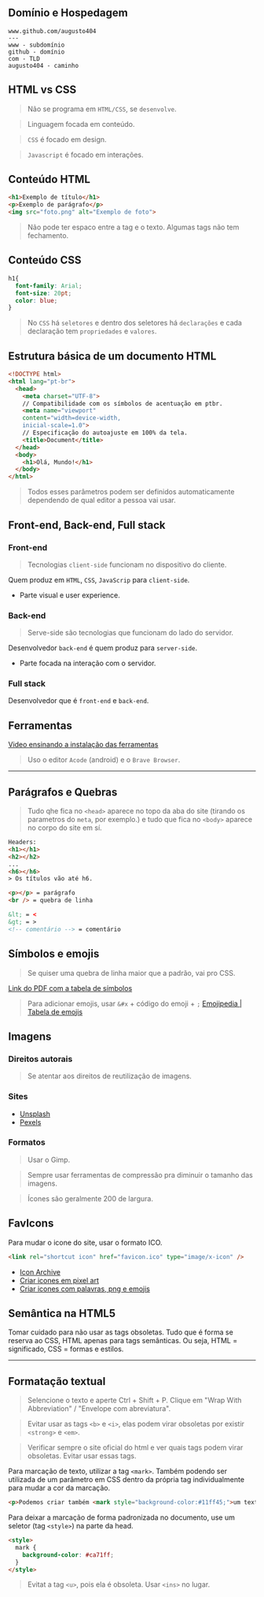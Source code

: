 ## Domínio e Hospedagem
```
www.github.com/augusto404
---
www - subdomínio
github - domínio
com - TLD
augusto404 - caminho
```

## HTML vs CSS
> Não se programa em `HTML/CSS`, se `desenvolve`.

> Linguagem focada em conteúdo.

> `CSS` é focado em design.

> `Javascript` é focado em interações.

## Conteúdo HTML
```html
<h1>Exemplo de título</h1>
<p>Exemplo de parágrafo</p>
<img src="foto.png" alt="Exemplo de foto">
```
> Não pode ter espaco entre a tag e o texto.
> Algumas tags não tem fechamento.

## Conteúdo CSS
```css
h1{
  font-family: Arial;
  font-size: 20pt;
  color: blue;
}
```
> No `CSS` há `seletores` e dentro dos seletores há `declarações` e cada declaração tem `propriedades` e `valores`.

## Estrutura básica de um documento HTML
```html
<!DOCTYPE html>
<html lang="pt-br">
  <head>
    <meta charset="UTF-8">
    // Compatibilidade com os símbolos de acentuação em ptbr.
    <meta name="viewport"
    content="width=device-width,
    inicial-scale=1.0">
    // Especificação do autoajuste em 100% da tela.
    <title>Document</title>
  </head>
  <body>
    <h1>Olá, Mundo!</h1>
  </body>
</html>
```
> Todos esses parâmetros podem ser definidos automaticamente dependendo de qual editor a pessoa vai usar.

## Front-end, Back-end, Full stack
### Front-end
> Tecnologias `client-side` funcionam no dispositivo do cliente.

Quem produz em `HTML`, `CSS`, `JavaScrip` para `client-side`.
- Parte visual e user experience.

### Back-end
> Serve-side são tecnologias que funcionam do lado do servidor.

Desenvolvedor `back-end` é quem produz para `server-side`.
- Parte focada na interação com o servidor.

### Full stack
Desenvolvedor que é `front-end` e `back-end`.

## Ferramentas
[Video ensinando a instalação das ferramentas](https://youtu.be/UForX7ehChM)
> Uso o editor `Acode` (android) e o `Brave Browser`.

---
## Parágrafos e Quebras
> Tudo qhe fica no `<head>` aparece no topo da aba do site (tirando os parametros do `meta`, por exemplo.) e tudo que fica no `<body>` aparece no corpo do site em sí.

```html
Headers:
<h1></h1>
<h2></h2>
...
<h6></h6>
> Os títulos vão até h6.

<p></p> = parágrafo
<br /> = quebra de linha

&lt; = <
&gt; = >
<!-- comentário --> = comentário
```

## Símbolos e emojis
> Se quiser uma quebra de linha maior que a padrão, vai pro CSS.

[Link do PDF com a tabela de símbolos](https://github.com/gustavoguanabara/html-css/blob/89442c71a783ec77ec511b0898c1ffba841030d4/aulas-pdf/05%20-%20Caracteres,%20par%C3%A1grafos%20e%20quebras%20de%20linha.pdf)

> Para adicionar emojis, usar `&#x` + código do emoji + `;`
[Emojipedia | Tabela de emojis](emojipedia.org)

## Imagens
### Direitos autorais
> Se atentar aos direitos de reutilização de imagens.

### Sites
- [Unsplash](unsplash.com)
- [Pexels](pexels.com)

### Formatos
> Usar o Gimp.

> Sempre usar ferramentas de compressão pra diminuir o tamanho das imagens. 

> Ícones são geralmente 200 de largura.

## FavIcons
Para mudar o icone do site, usar o formato ICO.
```html
<link rel="shortcut icon" href="favicon.ico" type="image/x-icon" />
```

- [Icon Archive](https://iconarchive.com/)
- [Criar icones em pixel art](https://www.favicon.cc/)
- [Criar icones com palavras, png e emojis](https://favicon.io/)

## Semântica na HTML5
Tomar cuidado para não usar as tags obsoletas. Tudo que é forma se reserva ao CSS, HTML apenas para tags semânticas. Ou seja, HTML = significado, CSS = formas e estilos.

---
## Formatação textual
> Selencione o texto e aperte Ctrl + Shift + P. Clique em "Wrap With Abbreviation" / "Envelope com abreviatura".

> Evitar usar as tags `<b>` e `<i>`, elas podem virar obsoletas por existir `<strong>` e `<em>`.

> Verificar sempre o site oficial do html e ver quais tags podem virar obsoletas. Evitar usar essas tags.

Para marcação de texto, utilizar a tag `<mark>`. Também podendo ser utilizada de um parâmetro em CSS dentro da própria tag individualmente para mudar a cor da marcação.
```html
<p>Podemos criar também <mark style="background-color:#11ff45;">um texto marcado</mark> usando a tag MARK.</p>
```

Para deixar a marcação de forma padronizada no documento, use um seletor (tag `<style>`) na parte da head.
```html
<style>
  mark {
    background-color: #ca71ff;
  }
</style>
```

> Evitat a tag `<u>`, pois ela é obsoleta. Usar `<ins>` no lugar.

